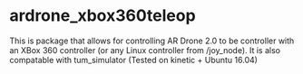# ardrone_xbox360teleop
This is package that allows for controlling AR Drone 2.0 to be controller with an XBox 360 controller (or any Linux controller from /joy_node). It is also compatable with tum_simulator (Tested on kinetic + Ubuntu 16.04)
